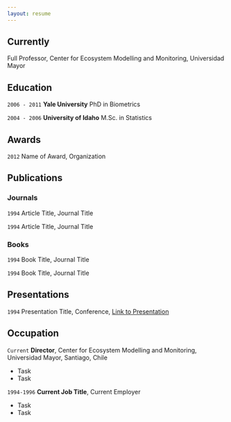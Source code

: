 ```yaml
---
layout: resume
---
```

## Currently

Full Professor, Center for Ecosystem Modelling and Monitoring, Universidad Mayor

## Education

`2006 - 2011`
__Yale University__
PhD in Biometrics

`2004 - 2006`
__University of Idaho__
M.Sc. in Statistics

## Awards

`2012`
Name of Award, Organization 

## Publications

<!-- A list is also available [online](https://scholar.google.co.uk/citations?user=LTOTl0YAAAAJ) -->

### Journals

`1994`
Article Title, Journal Title

`1994`
Article Title, Journal Title

### Books

`1994`
Book Title, Journal Title

`1994`
Book Title, Journal Title


## Presentations

`1994`
Presentation Title, Conference, <a href="https://MyWebsite.tld/presentation1">Link to Presentation</a>


## Occupation

`Current`
__Director__, Center for Ecosystem Modelling and Monitoring, Universidad Mayor, Santiago, Chile

- Task
- Task

`1994-1996`
__Current Job Title__, Current Employer 

- Task
- Task



<!-- ### Footer

Last updated: May 2013 -->


